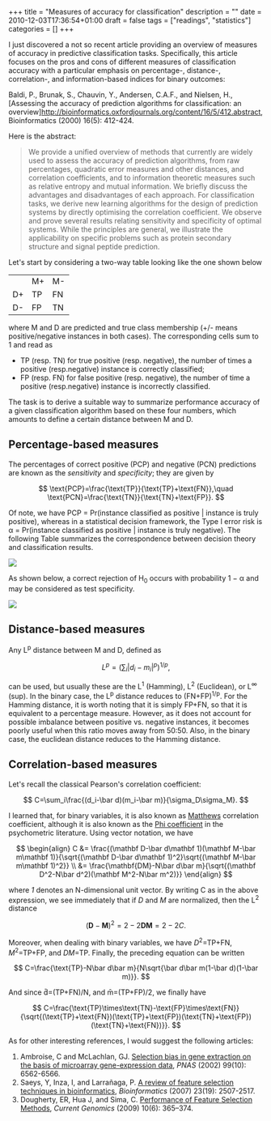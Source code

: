 +++
title = "Measures of accuracy for classification"
description = ""
date = 2010-12-03T17:36:54+01:00
draft = false
tags = ["readings", "statistics"]
categories = []
+++

I just discovered a not so recent article providing an overview of measures of accuracy in predictive classification tasks. Specifically, this article focuses on the pros and cons of different measures of classification accuracy with a particular emphasis on percentage-, distance-, correlation-, and information-based indices for binary outcomes:

<!--more-->

Baldi, P., Brunak, S., Chauvin, Y., Andersen, C.A.F., and Nielsen, H., [Assessing the accuracy of prediction algorithms for classification: an overview]http://bioinformatics.oxfordjournals.org/content/16/5/412.abstract, Bioinformatics (2000) 16(5): 412-424.

Here is the abstract:

> We provide a unified overview of methods that currently are widely used to assess the accuracy of prediction algorithms, from raw percentages, quadratic error measures and other distances, and correlation coefficients, and to information theoretic measures such as relative entropy and mutual information. We briefly discuss the advantages and disadvantages of each approach. For classification tasks, we derive new learning algorithms for the design of prediction systems by directly optimising the correlation coefficient. We observe and prove several results relating sensitivity and specificity of optimal systems. While the principles are general, we illustrate the applicability on specific problems such as protein secondary structure and signal peptide prediction.

Let's start by considering a two-way table looking like the one shown below

<table border="0">
<tr>
<td></td><td>M+</td><td>M-</td>
</tr>
<tr>
<td>D+</td><td>TP</td><td>FN</td>
</tr>
<tr>
<td>D-</td><td>FP</td><td>TN</td>
</tr>
</table>

where M and D are predicted and true class membership (+/- means positive/negative instances in both cases). The corresponding cells sum to 1 and read as

- TP (resp. TN) for true positive (resp. negative), the number of times a positive (resp.negative) instance is correctly classified;
- FP (resp. FN) for false positive (resp. negative), the number of time a positive (resp.negative) instance is incorrectly classified.

The task is to derive a suitable way to summarize performance accuracy of a given classification algorithm based on these four numbers, which amounts to define a certain distance between M and D.

## Percentage-based measures

The percentages of correct positive (PCP) and negative (PCN) predictions are known as the _sensitivity_ and _specificity_; they are given by 

$$ \text{PCP}=\frac{\text{TP}}{\text{TP}+\text{FN}},\quad \text{PCN}=\frac{\text{TN}}{\text{TN}+\text{FP}}. $$

Of note, we have PCP = Pr(instance classified as positive | instance is truly positive), whereas in a statistical decision framework, the Type I error risk is α = Pr(instance classified as positive | instance is truly negative). The following Table summarizes the correspondence between decision theory and classification results.

![](/img/Cwhns.png)

As shown below, a correct rejection of H<sub>0</sub> occurs with probability 1 − α and may be considered as test specificity.

![](/img/KRJ3B.png)

## Distance-based measures

Any L<sup>p</sup> distance between M and D, defined as

$$ L^p=\left(\sum_i |d_i-m_i|^p \right)^{1/p}, $$

can be used, but usually these are the L<sup>1</sup> (Hamming), L<sup>2</sup> (Euclidean), or L<sup>∞</sup> (sup). In the binary case, the L<sup>p</sup> distance reduces to (FN+FP)<sup>1/p</sup>. For the Hamming distance, it is worth noting that it is simply FP+FN, so that it is equivalent to a percentage measure. However, as it does not account for possible imbalance between positive vs. negative instances, it becomes poorly useful when this ratio moves away from 50:50. Also, in the binary case, the euclidean distance reduces to the Hamming distance.

## Correlation-based measures

Let's recall the classical Pearson's correlation coefficient:

$$ C=\sum_i\frac{(d_i-\bar d)(m_i-\bar m)}{\sigma_D\sigma_M}. $$

I learned that, for binary variables, it is also known as [Matthews](http://en.wikipedia.org/wiki/Matthews_correlation_coefficient) correlation coefficient, although it is also known as the [Phi coefficient](http://en.wikipedia.org/wiki/Phi_coefficient) in the psychometric literature. Using vector notation, we have

$$
\begin{align}
C &= \frac{(\mathbf D-\bar d\mathbf 1)(\mathbf M-\bar m\mathbf 1)}{\sqrt{(\mathbf D-\bar d\mathbf 1)^2}\sqrt{(\mathbf M-\bar m\mathbf 1)^2}} \\
 &= \frac{\mathbf{DM}-N\bar d\bar m}{\sqrt{(\mathbf D^2-N\bar d^2)(\mathbf M^2-N\bar m^2)}}
\end{align}
$$

where *1* denotes an N-dimensional unit vector. By writing C as in the above expression, we see immediately that if *D* and *M* are normalized, then the L<sup>2</sup> distance 

$$ (\mathbf D - \mathbf M)^2=2-2\mathbf{DM}=2-2C. $$

Moreover, when dealing with binary variables, we have *D*<sup>2</sup>=TP+FN, *M*<sup>2</sup>=TP+FP, and *DM*=TP. Finally, the preceding equation can be written

$$ C=\frac{\text{TP}-N\bar d\bar m}{N\sqrt{\bar d\bar m(1-\bar d)(1-\bar m)}}. $$

And since d&#772;=(TP+FN)/N, and m&#772;=(TP+FP)/2, we finally have

$$ C=\frac{\text{TP}\times\text{TN}-\text{FP}\times\text{FN}}{\sqrt{(\text{TP}+\text{FN})(\text{TP}+\text{FP})(\text{TN}+\text{FP})(\text{TN}+\text{FN})}}. $$



As for other interesting references, I would suggest the following articles:

1. Ambroise, C and McLachlan, GJ. [Selection bias in gene extraction on the basis of microarray gene-expression data](http://www.pnas.org/content/99/10/6562.abstract), *PNAS* (2002) 99(10): 6562-6566.
2. Saeys, Y, Inza, I, and Larrañaga, P. [A review of feature selection techniques in bioinformatics](http://bioinformatics.oxfordjournals.org/content/23/19/2507.abstract), *Bioinformatics* (2007) 23(19): 2507-2517.
3. Dougherty, ER, Hua J, and Sima, C. [Performance of Feature Selection Methods](http://www.ncbi.nlm.nih.gov/pmc/articles/PMC2766788/), *Current Genomics* (2009) 10(6): 365–374.
